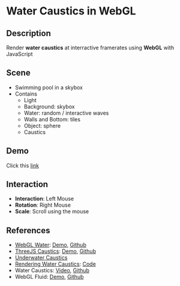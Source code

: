 # Water Caustics in WebGL

## Description

Render **water caustics** at interractive framerates using **WebGL** with JavaScript

## Scene

- Swimming pool in a skybox
- Contains
  - Light
  - Background: skybox
  - Water: random / interactive waves
  - Walls and Bottom: tiles
  - Object: sphere
  - Caustics

## Demo

Click this [link](https://zhanghuixin1103.github.io/3D-Water-Caustics/)

## Interaction

- **Interaction**: Left Mouse
- **Rotation**: Right Mouse
- **Scale**: Scroll using the mouse

## References

- [WebGL Water](https://medium.com/@evanwallace/rendering-realtime-caustics-in-webgl-2a99a29a0b2c): [Demo](https://madebyevan.com/webgl-water/), [Github](https://github.com/evanw/webgl-water)
- [ThreeJS Caustics](https://medium.com/@martinRenou/real-time-rendering-of-water-caustics-59cda1d74aa): [Demo](https://martinrenou.github.io/threejs-caustics/), [Github](https://github.com/martinRenou/threejs-caustics)
- [Underwater Caustics](https://www.opengl.org/archives/resources/code/samples/mjktips/caustics/)
- [Rendering Water Caustics](https://developer.nvidia.com/gpugems/gpugems/part-i-natural-effects/chapter-2-rendering-water-caustics): [Code](https://http.download.nvidia.com/developer/GPU_Gems/CD_Image/Index.html)
- Water Caustics: [Video](https://www.youtube.com/watch?v=JBT9THaPt4A), [Github](https://github.com/pabennett/WaterCaustics)
- WebGL Fluid: [Demo](http://dblsai.github.io/WebGL-Fluid/), [Github](https://github.com/dblsai/WebGL-Fluid)
